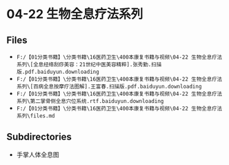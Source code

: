 # 04-22 生物全息疗法系列

## Files

- `F:/【01分类书籍】\分类书籍\16医药卫生\400本康复书籍与视频\04-22 生物全息疗法系列\[全息经络刮痧美容：21世纪中医美容精粹].张秀勤.扫描版.pdf.baiduyun.downloading`
- `F:/【01分类书籍】\分类书籍\16医药卫生\400本康复书籍与视频\04-22 生物全息疗法系列\[百病全息按摩疗法图解].王富春.扫描版.pdf.baiduyun.downloading`
- `F:/【01分类书籍】\分类书籍\16医药卫生\400本康复书籍与视频\04-22 生物全息疗法系列\第二掌骨侧全息穴位系统.rtf.baiduyun.downloading`
- `F:/【01分类书籍】\分类书籍\16医药卫生\400本康复书籍与视频\04-22 生物全息疗法系列\files.md`

## Subdirectories

- 手掌人体全息图
